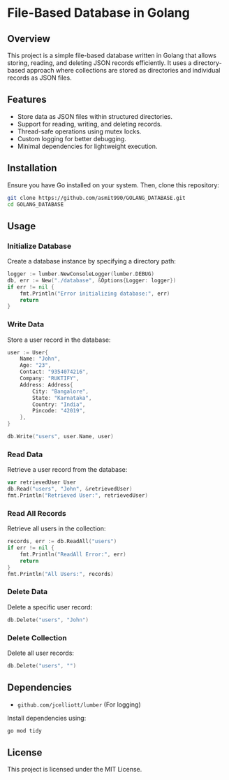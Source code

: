 # File-Based Database in Golang

## Overview
This project is a simple file-based database written in Golang that allows storing, reading, and deleting JSON records efficiently. It uses a directory-based approach where collections are stored as directories and individual records as JSON files.

## Features
- Store data as JSON files within structured directories.
- Support for reading, writing, and deleting records.
- Thread-safe operations using mutex locks.
- Custom logging for better debugging.
- Minimal dependencies for lightweight execution.

## Installation
Ensure you have Go installed on your system. Then, clone this repository:
```sh
git clone https://github.com/asmit990/GOLANG_DATABASE.git
cd GOLANG_DATABASE
```

## Usage

### Initialize Database
Create a database instance by specifying a directory path:
```go
logger := lumber.NewConsoleLogger(lumber.DEBUG)
db, err := New("./database", &Options{Logger: logger})
if err != nil {
    fmt.Println("Error initializing database:", err)
    return
}
```

### Write Data
Store a user record in the database:
```go
user := User{
    Name: "John",
    Age: "23",
    Contact: "9354074216",
    Company: "RUKTIFY",
    Address: Address{
        City: "Bangalore",
        State: "Karnataka",
        Country: "India",
        Pincode: "42019",
    },
}

db.Write("users", user.Name, user)
```

### Read Data
Retrieve a user record from the database:
```go
var retrievedUser User
db.Read("users", "John", &retrievedUser)
fmt.Println("Retrieved User:", retrievedUser)
```

### Read All Records
Retrieve all users in the collection:
```go
records, err := db.ReadAll("users")
if err != nil {
    fmt.Println("ReadAll Error:", err)
    return
}
fmt.Println("All Users:", records)
```

### Delete Data
Delete a specific user record:
```go
db.Delete("users", "John")
```

### Delete Collection
Delete all user records:
```go
db.Delete("users", "")
```

## Dependencies
- `github.com/jcelliott/lumber` (For logging)

Install dependencies using:
```sh
go mod tidy
```

## License
This project is licensed under the MIT License.

